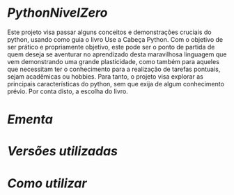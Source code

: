 <h1><i>PythonNivelZero</i></h1>
Este projeto visa passar alguns conceitos e demonstrações cruciais do python, usando como guia o livro Use a Cabeça Python. Com o objetivo de ser prático e propriamente objetivo, este pode ser o ponto de partida de quem deseja se aventurar no aprendizado desta maravilhosa linguagem que vem demonstrando uma grande plasticidade, como também para aqueles que necessitam ter o conhecimento para a realização de tarefas pontuais, sejam acadêmicas ou hobbies. Para tanto, o projeto visa explorar as principais características do python, sem que exija de algum conhecimento prévio. Por conta disto, a escolha do livro.  

<h1><i>Ementa</i></h1>


<h1><i>Versões utilizadas</i></h1>


<h1><i>Como utilizar</i><h1>

